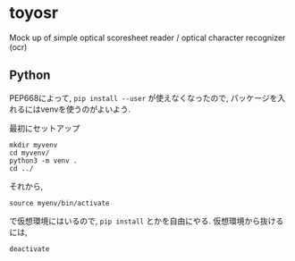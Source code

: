 # toyosr
Mock up of simple optical scoresheet reader / optical character recognizer (ocr)



## Python

PEP668によって,
`pip install --user` が使えなくなったので, 
パッケージを入れるにはvenvを使うのがよいよう.

最初にセットアップ
```
mkdir myvenv
cd myvenv/
python3 -m venv .
cd ../
```

それから,
```
source myenv/bin/activate
```
で仮想環境にはいるので,
`pip install` とかを自由にやる.
仮想環境から抜けるには,
```
deactivate
```
